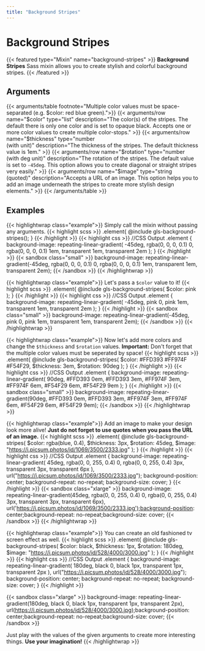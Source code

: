 ```yaml
---
title: "Background Stripes"
---
```


# Background Stripes

{{< featured type="Mixin" name="background-stripes" >}}
**Background Stripes** Sass mixin allows you to create stylish and colorful background stripes.
{{< /featured >}}

## Arguments

{{< arguments/table footnote="Multiple color values must be space-separated (e.g. $color: red blue green).">}}
    {{< arguments/row name="$color" type="list" description="The color(s) of the stripes. The default there is only one color and is set to opaque black. Accepts one or more color values to create multiple color-stops." >}}
    {{< arguments/row name="$thickness" type="number<br/>(with unit)" description="The thickness of the stripes. The default thickness value is 1em." >}}
    {{< arguments/row name="$rotation" type="number</br>(with deg unit)" description="The rotation of the stripes. The default value is set to `-45deg`. This option allows you to create diagonal or straight stripes very easily." >}}
    {{< arguments/row name="$image" type="string<br/>(quoted)" description="Accepts a URL of an image. This option helps you to add an image underneath the stripes to create more stylish design elements." >}}
{{< /arguments/table >}}

## Examples

{{< highlightwrap class="example">}}
Simply call the mixin without passing any arguments.
{{< highlight scss >}}
.element{
    @include gls-background-stripes();
}
{{< /highlight >}}
{{< highlight css >}}
//CSS Output
.element {
    background-image: repeating-linear-gradient(
        -45deg, 
        rgba(0, 0, 0, 0.1) 0, 
        rgba(0, 0, 0, 0.1) 1em, 
        transparent 1em, 
        transparent 2em
    );
}
{{< /highlight >}}
{{< sandbox class="small" >}}
background-image: repeating-linear-gradient(-45deg, rgba(0, 0, 0, 0.1) 0, rgba(0, 0, 0, 0.1) 1em, transparent 1em, transparent 2em);
{{< /sandbox >}}
{{< /highlightwrap >}}

{{< highlightwrap class="example">}}
Let's pass a `$color` value to it!
{{< highlight scss >}}
.element{
    @include gls-background-stripes(
        $color: pink
    );
}
{{< /highlight >}}
{{< highlight css >}}
//CSS Output
.element {
    background-image: repeating-linear-gradient(
        -45deg, 
        pink 0, 
        pink 1em, 
        transparent 1em, 
        transparent 2em
    );
}
{{< /highlight >}}
{{< sandbox class="small" >}}
background-image: repeating-linear-gradient(-45deg, pink 0, pink 1em, transparent 1em, transparent 2em);
{{< /sandbox >}}
{{< /highlightwrap >}}

{{< highlightwrap class="example">}}
Now let's add more colors and change the `$thickness` and `$rotation` values. **Important:** Don't forget that the multiple color values must be seperated by space!
{{< highlight scss >}}
.element{
    @include gls-background-stripes(
        $color: #FFD393 #FF974F #F54F29,
        $thickness: 3em,
        $rotation: 90deg
    );
}
{{< /highlight >}}
{{< highlight css >}}
//CSS Output
.element {
    background-image: repeating-linear-gradient(
        90deg, 
        #FFD393 0em, 
        #FFD393 3em, 
        #FF974F 3em, 
        #FF974F 6em, 
        #F54F29 6em, 
        #F54F29 9em
    );
}
{{< /highlight >}}
{{< sandbox class="small" >}}
background-image: repeating-linear-gradient(90deg, #FFD393 0em, #FFD393 3em, #FF974F 3em, #FF974F 6em, #F54F29 6em, #F54F29 9em);
{{< /sandbox >}}
{{< /highlightwrap >}}

{{< highlightwrap class="example">}}
Add an image to make your design look more alive! **Just do not forget to use quotes when you pass the URL of an image.**
{{< highlight scss >}}
.element{
    @include gls-background-stripes(
        $color: rgba(blue, 0.4),
        $thickness: 3px,
        $rotation: 45deg,
        $image: "https://i.picsum.photos/id/1069/3500/2333.jpg"
    );
}
{{< /highlight >}}
{{< highlight css >}}
//CSS Output
.element {
    background-image: repeating-linear-gradient(
        45deg, 
        rgba(0, 0, 255, 0.4) 0, 
        rgba(0, 0, 255, 0.4) 3px, 
        transparent 3px, transparent 6px
    ), url("https://i.picsum.photos/id/1069/3500/2333.jpg");
    background-position: center;
    background-repeat: no-repeat;
    background-size: cover;
}
{{< /highlight >}}
{{< sandbox class="xlarge" >}}
background-image: repeating-linear-gradient(45deg, rgba(0, 0, 255, 0.4) 0, rgba(0, 0, 255, 0.4) 3px, transparent 3px, transparent 6px), url('https://i.picsum.photos/id/1069/3500/2333.jpg');background-position: center;background-repeat: no-repeat;background-size: cover;
{{< /sandbox >}}
{{< /highlightwrap >}}

{{< highlightwrap class="example">}}
You can create an old fashioned tv screen effect as well.
{{< highlight scss >}}
.element{
    @include gls-background-stripes(
        $color: black,
        $thickness: 1px,
        $rotation: 180deg,
        $image: "https://i.picsum.photos/id/528/4000/3000.jpg"
    );
}
{{< /highlight >}}
{{< highlight css >}}
//CSS Output
.element {
    background-image: repeating-linear-gradient(
        180deg, 
        black 0, 
        black 1px, 
        transparent 1px, 
        transparent 2px
    ), url("https://i.picsum.photos/id/528/4000/3000.jpg");
    background-position: center;
    background-repeat: no-repeat;
    background-size: cover;
}
{{< /highlight >}}

{{< sandbox class="xlarge" >}}
background-image: repeating-linear-gradient(180deg, black 0, black 1px, transparent 1px, transparent 2px), url(https://i.picsum.photos/id/528/4000/3000.jpg);background-position: center;background-repeat: no-repeat;background-size: cover;
{{< /sandbox >}}

Just play with the values of the given arguments to create more interesting things. **Use your imagination!**
{{< /highlightwrap >}}






